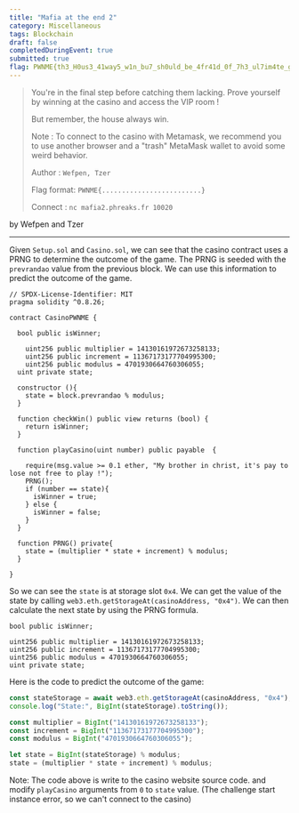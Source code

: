 ```yaml
---
title: "Mafia at the end 2"
category: Miscellaneous
tags: Blockchain
draft: false
completedDuringEvent: true
submitted: true
flag: PWNME{th3_H0us3_41way5_w1n_bu7_sh0uld_be_4fr41d_0f_7h3_ul7im4te_g4m8l3r!}
---
```

> You're in the final step before catching them lacking. Prove yourself by winning at the casino and access the VIP room !
>
> But remember, the house always win.
>
> Note : To connect to the casino with Metamask, we recommend you to use another browser and a "trash" MetaMask wallet to avoid some weird behavior.
>
> Author : `Wefpen, Tzer`
>
> Flag format: `PWNME{.........................}`
>
> Connect : `nc mafia2.phreaks.fr 10020`

by Wefpen and Tzer

---

Given `Setup.sol` and `Casino.sol`, we can see that the casino contract uses a PRNG to determine the outcome of the game. The PRNG is seeded with the `prevrandao` value from the previous block. We can use this information to predict the outcome of the game.

```
// SPDX-License-Identifier: MIT
pragma solidity ^0.8.26;

contract CasinoPWNME {

  bool public isWinner;

	uint256 public multiplier = 14130161972673258133;
	uint256 public increment = 11367173177704995300;
	uint256 public modulus = 4701930664760306055;
  uint private state;

  constructor (){
    state = block.prevrandao % modulus;
  }

  function checkWin() public view returns (bool) {
    return isWinner;
  }

  function playCasino(uint number) public payable  {

    require(msg.value >= 0.1 ether, "My brother in christ, it's pay to lose not free to play !");
    PRNG();
    if (number == state){
      isWinner = true;
    } else {
      isWinner = false;
    }
  }
  
  function PRNG() private{
    state = (multiplier * state + increment) % modulus;
  }

}
```

So we can see the `state` is at storage slot `0x4`. We can get the value of the state by calling `web3.eth.getStorageAt(casinoAddress, "0x4")`. We can then calculate the next state by using the PRNG formula.

```sol
bool public isWinner;

uint256 public multiplier = 14130161972673258133;
uint256 public increment = 11367173177704995300;
uint256 public modulus = 4701930664760306055;
uint private state;
```

Here is the code to predict the outcome of the game:

```js
const stateStorage = await web3.eth.getStorageAt(casinoAddress, "0x4");
console.log("State:", BigInt(stateStorage).toString());

const multiplier = BigInt("14130161972673258133");
const increment = BigInt("11367173177704995300");
const modulus = BigInt("4701930664760306055");

let state = BigInt(stateStorage) % modulus;
state = (multiplier * state + increment) % modulus;
```

Note: The code above is write to the casino website source code. and modify `playCasino` arguments from `0` to `state` value. (The challenge start instance error, so we can't connect to the casino)
